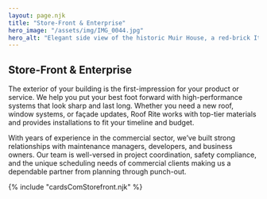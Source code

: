 ```yaml
---
layout: page.njk
title: "Store-Front & Enterprise"
hero_image: "/assets/img/IMG_0044.jpg"
hero_alt: "Elegant side view of the historic Muir House, a red-brick Italianate structure with white trim and ornate brackets installed under the soffits of a newly installed roof. The building features arched windows, a white wooden back porch, and a brick driveway lightly dusted with snow. The preserved structure sits surrounded by leafless winter trees, in front of a dim, sunsetting sky."
---
```


## Store-Front & Enterprise

The exterior of your building is the first-impression for your product or service. We help you put your best foot forward with high-performance systems that look sharp and last long. Whether you need a new roof, window systems, or façade updates, Roof Rite works with top-tier materials and provides installations to fit your timeline and budget.

With years of experience in the commercial sector, we’ve built strong relationships with maintenance managers, developers, and business owners. Our team is well-versed in project coordination, safety compliance, and the unique scheduling needs of commercial clients making us a dependable partner from planning through punch-out.

<div class="breakout">
  {% include "cardsComStorefront.njk" %}
  <!-- Possible Gallery Here -->
</div>
